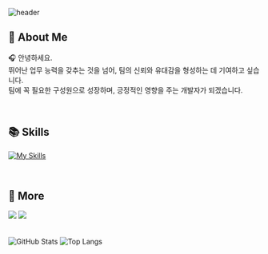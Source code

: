 ![header](https://capsule-render.vercel.app/api?type=waving&color=7E8EF1&height=200&section=header&text=Chanung's%20Github!&fontSize=35&fontAlignY=35&fontColor=f7f5f5)

## 📌 About Me
🎧 안녕하세요.  
뛰어난 업무 능력을 갖추는 것을 넘어, 팀의 신뢰와 유대감을 형성하는 데 기여하고 싶습니다.  
팀에 꼭 필요한 구성원으로 성장하며, 긍정적인 영향을 주는 개발자가 되겠습니다.  

<br>

## 📚 Skills
[![My Skills](https://skillicons.dev/icons?i=django,react,html,aws,mysql,git,github&theme=dark)](https://skillicons.dev)

<br>

## 🔗 More
<a href="https://chanung-ki.site/" target="_blank"><img src="https://img.shields.io/badge/Portfolio-E34F26?style=flat&logo=html5&logoColor=white"/></a>
<a href="https://itchanchan.tistory.com/" target="_blank"><img src="https://img.shields.io/badge/Blog-FF4785?style=flat&logo=Tistory&logoColor=white"/></a>
<br>
<br>
<br>
![GitHub Stats](https://github-readme-stats.vercel.app/api?username=chanung-ki&show_icons=true&count_private=true&theme=tokyonight)
![Top Langs](https://github-readme-stats.vercel.app/api/top-langs/?username=chanung-ki&langs_count=10&layout=compact&theme=dark)

